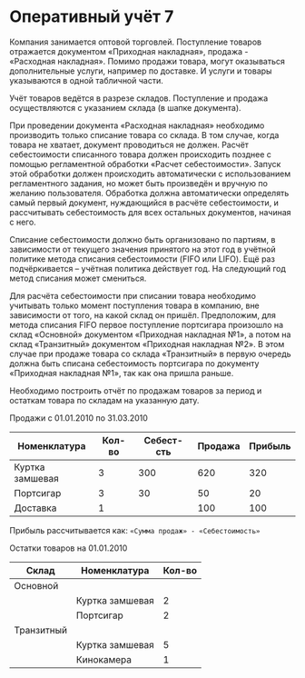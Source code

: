 # Оперативный учёт 7

Компания занимается оптовой торговлей. Поступление товаров отражается документом «Приходная накладная», продажа - «Расходная накладная». Помимо продажи товара, могут оказываться дополнительные услуги, например по доставке. И услуги и товары указываются в одной табличной части.

Учёт товаров ведётся в разрезе складов. Поступление и продажа осуществляются с указанием склада (в шапке документа).

При проведении документа «Расходная накладная» необходимо производить только списание товара со склада. В том случае, когда товара не хватает, документ проводиться не должен. Расчёт себестоимости списанного товара должен происходить позднее с помощью регламентной обработки «Расчет себестоимости». Запуск этой обработки должен происходить автоматически с использованием регламентного задания, но может быть произведён и вручную по желанию пользователя. Обработка должна автоматически определять самый первый документ, нуждающийся в расчёте себестоимости, и рассчитывать себестоимость для всех остальных документов, начиная с него.

Списание себестоимости должно быть организовано по партиям, в зависимости от текущего значения принятого на этот год в учётной политике метода списания себестоимости (FIFO или LIFO). Ещё раз подчёркивается – учётная политика действует год. На следующий год метод списания может смениться.

Для расчёта себестоимости при списании товара необходимо учитывать только момент поступления товара в компанию, вне зависимости от того, на какой склад он пришёл. Предположим, для метода списания FIFO первое поступление портсигара произошло на склад «Основной» документом «Приходная накладная №1», а потом на склад «Транзитный» документом «Приходная накладная №2». В этом случае при продаже товара со склада «Транзитный» в первую очередь должна быть списана себестоимость портсигара по документу «Приходная накладная №1», так как она пришла раньше.

Необходимо построить отчёт по продажам товаров за период и остаткам товара по складам на указанную дату.

Продажи с 01.01.2010 по 31.03.2010

Номенклатура | Кол-во | Себест-сть | Продажа | Прибыль
------------ | ------ | ---------- | ------- | -------
Куртка замшевая | 3 | 300 | 620 | 320
Портсигар | 3 | 30 | 50 | 20
Доставка | 1 | | 100 | 100

Прибыль рассчитывается как:
`«Сумма продаж» - «Себестоимость»`

Остатки товаров на 01.01.2010

Склад | Номенклатура | Кол-во
----- | ------------ | ------
Основной | | 
 | Куртка замшевая | 2
 | Портсигар | 2
Транзитный | | 
 | Куртка замшевая | 5
 | Кинокамера | 1
